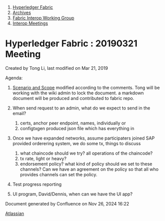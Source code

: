 1. [Hyperledger Fabric](index.html)
2. [Archives](Archives_22840389.html)
3. [Fabric Interop Working Group](Fabric-Interop-Working-Group_22839518.html)
4. [Interop Meetings](Interop-Meetings_22840492.html)

# Hyperledger Fabric : 20190321 Meeting

Created by Tong Li, last modified on Mar 21, 2019

Agenda:

1. [Scenario and Scope](Scenario-and-Scope_22840540.html) modified according to the comments. Tong will be working with the wiki admin to lock the document. a markdown document will be produced and contributed to fabric repo.
2. When send request to an admin, what do we expect to send in the email?
   
   1. certs, anchor peer endpoint, names, individually or
   2. configtxgen produced json file which has everything in
3. Once we have expanded networks, assume participaters joined SAP provided orderering system, we do some tx, things to discuss
   
   1. what chaincode should we try? all operations of the chaincode?
   2. tx rate, light or heavy?
   3. endorsement policy? what kind of policy should we set to these channels? Can we have an agreement on the policy so that all who provides channels can set the policy.
4. Test progress reporting
5. UI program, David/Dennis, when can we have the UI app?

Document generated by Confluence on Nov 26, 2024 16:22

[Atlassian](http://www.atlassian.com/)
